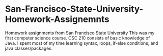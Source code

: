 # San-Francisco-State-University-Homework-Assignemnts
Homework assignments from San Francisco State University
This was my first computer science course. CSC 210 consists of basic knowledge of Java. I spent most of my time learning syntax, loops, if-else conditions, and java classes/packages.
